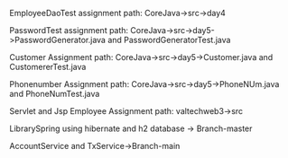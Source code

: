 EmployeeDaoTest assignment path: CoreJava->src->day4

PasswordTest assignment path: CoreJava->src->day5->PasswordGenerator.java and PasswordGeneratorTest.java

Customer Assignment path: CoreJava->src->day5->Customer.java and CustomererTest.java

Phonenumber Assignment path: CoreJava->src->day5->PhoneNUm.java and PhoneNumTest.java

Servlet and Jsp Employee Assignment path: valtechweb3->src



LibrarySpring using hibernate and h2 database -> Branch-master

AccountService and TxService->Branch-main
